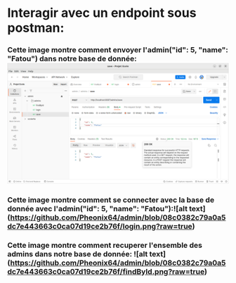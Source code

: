 # Interagir avec un endpoint sous postman:
### Cette image montre comment envoyer l'admin("id": 5, "name": "Fatou") dans notre base de donnée: ![alt text](https://github.com/Pheonix64/admin/blob/4a0f26d3ec99c6ca9c8db8b8fb5bb52a43cf23f0/save.png?raw=true)
### Cette image montre comment se connecter avec la base de donnée avec l'admin("id": 5, "name": "Fatou"):![alt text] (https://github.com/Pheonix64/admin/blob/08c0382c79a0a5dc7e443663c0ca07d19ce2b76f/login.png?raw=true)
### Cette image montre comment recuperer l'ensemble des admins dans notre base de donnée: ![alt text] (https://github.com/Pheonix64/admin/blob/08c0382c79a0a5dc7e443663c0ca07d19ce2b76f/findById.png?raw=true)
